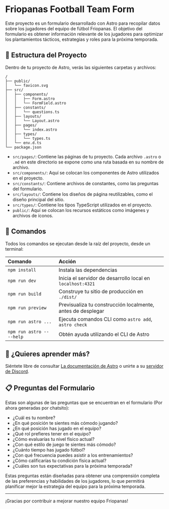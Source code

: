 # Friopanas Football Team Form

Este proyecto es un formulario desarrollado con Astro para recopilar datos sobre los jugadores del equipo de fútbol Friopanas. El objetivo del formulario es obtener información relevante de los jugadores para optimizar los plantamientos tácticos, estrategias y roles para la próxima temporada.

## 🚀 Estructura del Proyecto

Dentro de tu proyecto de Astro, verás las siguientes carpetas y archivos:

```text
/
├── public/
│   └── favicon.svg
├── src/
│   ├── components/
│   │   ├── Form.astro
│   │   └── FormField.astro
│   ├── constants/
│   │   └── questions.ts
│   ├── layouts/
│   │   └── Layout.astro
│   ├── pages/
│   │   └── index.astro
│   ├── types/
│   │   └── types.ts
│   └── env.d.ts
└── package.json
```

- `src/pages/`: Contiene las páginas de tu proyecto. Cada archivo `.astro` o `.md` en este directorio se expone como una ruta basada en su nombre de archivo.
- `src/components/`: Aquí se colocan los componentes de Astro utilizados en el proyecto.
- `src/constants/`: Contiene archivos de constantes, como las preguntas del formulario.
- `src/layouts/`: Contiene los diseños de página reutilizables, como el diseño principal del sitio.
- `src/types/`: Contiene los tipos TypeScript utilizados en el proyecto.
- `public/`: Aquí se colocan los recursos estáticos como imágenes y archivos de íconos.

## 🧞 Comandos

Todos los comandos se ejecutan desde la raíz del proyecto, desde un terminal:

| Comando                   | Acción                                                      |
| :------------------------ | :---------------------------------------------------------- |
| `npm install`             | Instala las dependencias                                    |
| `npm run dev`             | Inicia el servidor de desarrollo local en `localhost:4321`  |
| `npm run build`           | Construye tu sitio de producción en `./dist/`               |
| `npm run preview`         | Previsualiza tu construcción localmente, antes de desplegar |
| `npm run astro ...`       | Ejecuta comandos CLI como `astro add`, `astro check`        |
| `npm run astro -- --help` | Obtén ayuda utilizando el CLI de Astro                      |

## 👀 ¿Quieres aprender más?

Siéntete libre de consultar [La documentación de Astro](https://docs.astro.build) o unirte a su [servidor de Discord](https://astro.build/chat).

## 📋 Preguntas del Formulario

Estas son algunas de las preguntas que se encuentran en el formulario (Por ahora generadas por chatsito):

- ¿Cuál es tu nombre?
- ¿En qué posición te sientes más cómodo jugando?
- ¿En qué posición has jugado en el equipo?
- ¿Qué rol prefieres tener en el equipo?
- ¿Cómo evaluarías tu nivel físico actual?
- ¿Con qué estilo de juego te sientes más cómodo?
- ¿Cuánto tiempo has jugado fútbol?
- ¿Con qué frecuencia puedes asistir a los entrenamientos?
- ¿Cómo calificarías tu condición física actual?
- ¿Cuáles son tus expectativas para la próxima temporada?

Estas preguntas están diseñadas para obtener una comprensión completa de las preferencias y habilidades de los jugadores, lo que permitirá planificar mejor la estrategia del equipo para la próxima temporada.

---

¡Gracias por contribuir a mejorar nuestro equipo Friopanas!
